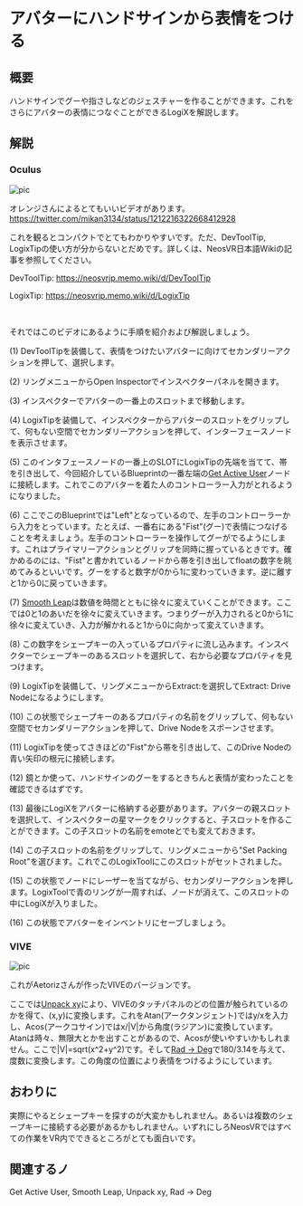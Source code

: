 <!-- NeosVR Techbook-->

# アバターにハンドサインから表情をつける

## 概要

ハンドサインでグーや指さしなどのジェスチャーを作ることができます。これをさらにアバターの表情につなぐことができるLogiXを解説します。

## 解説

### Oculus
![pic](https://pbs.twimg.com/media/EYIetEeU4AAbVsK?format=jpg&name=large "pic")

オレンジさんによるとてもいいビデオがあります。
https://twitter.com/mikan3134/status/1212216322668412928

これを観るとコンパクトでとてもわかりやすいです。ただ、DevToolTip, LogixTipの使い方が分からないとだめです。詳しくは、NeosVR日本語Wikiの記事を参照してください。

DevToolTip: https://neosvrjp.memo.wiki/d/DevToolTip

LogixTip: https://neosvrjp.memo.wiki/d/LogixTip

<br>

それではこのビデオにあるように手順を紹介および解説しましょう。

(1) DevToolTipを装備して、表情をつけたいアバターに向けてセカンダリーアクションを押して、選択します。

(2) リングメニューからOpen Inspectorでインスペクターパネルを開きます。

(3) インスペクターでアバターの一番上のスロットまで移動します。

(4) LogixTipを装備して、インスペクターからアバターのスロットをグリップして、何もない空間でセカンダリーアクションを押して、インターフェースノードを表示させます。

(5) このインタフェースノードの一番上のSLOTにLogixTipの先端を当てて、帯を引き出して、今回紹介しているBlueprintの一番左端の[Get Active User](https://neosvrjp.memo.wiki/d/Get%20Active%20User)ノードに接続します。これでこのアバターを着た人のコントローラー入力がとれるようになりました。

(6) ここでこのBlueprintでは"Left"となっているので、左手のコントローラーから入力をとっています。たとえば、一番右にある"Fist"(グー)で表情につなげることを考えましょう。左手のコントローラーを操作してグーがでるようにします。これはプライマリーアクションとグリップを同時に握っているときです。確かめるのには、"Fist"と書かれているノードから帯を引き出してfloatの数字を眺めてみるといいです。グーをすると数字が0から1に変わっていきます。逆に離すと1から0に戻っていきます。

(7) [Smooth Leap](https://neosvrjp.memo.wiki/d/Smooth%20Lerp)は数値を時間とともに徐々に変えていくことができます。ここでは0と1のあいだを徐々に変えていきます。つまりグーが入力されると0から1に徐々に変えていき、入力が解かれると1から0に向かって変えていきます。

(8) この数字をシェープキーの入っているプロパティに流し込みます。インスペクターでシェープキーのあるスロットを選択して、右から必要なプロパティを見つけます。

(9) LogixTipを装備して、リングメニューからExtract:を選択してExtract: Drive Nodeになるようにします。

(10) この状態でシェープキーのあるプロパティの名前をグリップして、何もない空間でセカンダリーアクションを押して、Drive Nodeをスポーンさせます。

(11) LogixTipを使ってさきほどの"Fist"から帯を引き出して、このDrive Nodeの青い矢印の根元に接続します。

(12) 鏡とか使って、ハンドサインのグーをするときちんと表情が変わったことを確認できるはずです。

(13) 最後にLogiXをアバターに格納する必要があります。アバターの親スロットを選択して、インスペクターの星マークをクリックすると、子スロットを作ることができます。この子スロットの名前をemoteとでも変えておきます。

(14) この子スロットの名前をグリップして、リングメニューから"Set Packing Root"を選びます。これでこのLogixToolにこのスロットがセットされました。

(15) この状態でノードにレーザーを当てながら、セカンダリーアクションを押します。LogixToolで青のリングが一周すれば、ノードが消えて、このスロットの中にLogiXが入りました。

(16) この状態でアバターをインベントリにセーブしましょう。


### VIVE

![pic](https://pbs.twimg.com/media/EYIetleU0AAiSVj?format=jpg&name=large "pic")

これがAetorizさんが作ったVIVEのバージョンです。

ここでは[Unpack xy](https://neosvrjp.memo.wiki/d/Unpack%20xy)により、VIVEのタッチパネルのどの位置が触られているのかを得て、(x,y)に変換します。これをAtan(アークタンジェント)ではy/xを入力し、Acos(アークコサイン)ではx/&#124;V&#124;から角度(ラジアン)に変換しています。Atanは時々、無限大とかを出すことがあるので、Acosが使いやすいかもしれません。ここで&#124;V&#124;=sqrt(x^2+y^2)です。そして[Rad -> Deg](https://neosvrjp.memo.wiki/d/Rad%20%26gt%3b-%20Deg)で180/3.14を与えて、度数に変換します。この角度の位置により表情をつけるようにしています。


## おわりに

実際にやるとシェープキーを探すのが大変かもしれません。あるいは複数のシェープキーに接続する必要があるかもしれません。いずれにしろNeosVRではすべての作業をVR内でできるところがとても面白いです。

## 関連するノ
Get Active User, Smooth Leap, Unpack xy, Rad -> Deg

<!-- ## 追記 -->
